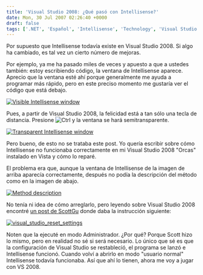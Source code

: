 ```yaml
---
title: 'Visual Studio 2008: ¿Qué pasó con Intellisense?'
date: Mon, 30 Jul 2007 02:26:40 +0000
draft: false
tags: ['.NET', 'Español', 'Intellisense', 'Technology', 'Visual Studio']
---
```


Por supuesto que Intellisense todavía existe en Visual Studio 2008. Si algo ha cambiado, es tal vez un cierto número de mejoras.

Por ejemplo, ya me ha pasado miles de veces y apuesto a que a ustedes también: estoy escribiendo código, la ventana de Intellisense aparece. Aprecio que la ventana esté ahí porque generalmente me ayuda a programar más rápido, pero en este preciso momento me gustaría ver el código que está debajo.

[![Visible Intellisense window](http://blog.madd0.com/images/WindowsLiveWriter/lang_enVisualStudio2008WheredidIntellise_10A68/now_you_see_it_thumb.png)](http://blog.madd0.com/images/WindowsLiveWriter/lang_enVisualStudio2008WheredidIntellise_10A68/now_you_see_it.png)

Pues, a partir de Visual Studio 2008, la felicidad está a tan sólo una tecla de distancia. Presione ![Ctrl](http://blog.madd0.com/images/WindowsLiveWriter/lang_enVisualStudio2008WheredidIntellise_10A68/ctrl_1.gif) y la ventana se hará semitransparente.

[![Transparent Intellisense window](http://blog.madd0.com/images/WindowsLiveWriter/lang_enVisualStudio2008WheredidIntellise_10A68/now_you_dont_thumb.png)](http://blog.madd0.com/images/WindowsLiveWriter/lang_enVisualStudio2008WheredidIntellise_10A68/now_you_dont.png)

Pero bueno, de esto no se trataba este post. Yo quería escribir sobre cómo Intellisense no funcionaba correctamente en mi Visual Studio 2008 "Orcas" instalado en Vista y cómo lo reparé.

El problema era que, aunque la ventana de Intellisense de la imagen de arriba aparecía correctamente, después no podía la descripción del método como en la imagen de abajo.

[![Method description](http://blog.madd0.com/images/WindowsLiveWriter/lang_enVisualStudio2008WheredidIntellise_10A68/method_description_thumb.png)](http://blog.madd0.com/images/WindowsLiveWriter/lang_enVisualStudio2008WheredidIntellise_10A68/method_description.png)

No tenía ni idea de cómo arreglarlo, pero leyendo sobre Visual Studio 2008 encontré [un post de ScottGu](http://weblogs.asp.net/scottgu/archive/2007/07/26/vs-2008-and-net-3-5-beta-2-released.aspx) donde daba la instrucción siguiente:

[![visual_studio_reset_settings](http://blog.madd0.com/images/WindowsLiveWriter/lang_enVisualStudio2008WheredidIntellise_10A68/visual_studio_reset_settings_thumb.png)](http://blog.madd0.com/images/WindowsLiveWriter/lang_enVisualStudio2008WheredidIntellise_10A68/visual_studio_reset_settings.png)

Noten que la ejecuté en modo Administrador. ¿Por qué? Porque Scott hizo lo mismo, pero en realidad no sé si será necesario. Lo único que sé es que la configuración de Visual Studio se restableció, el programa se lanzó e Intellisense funcionó. Cuando volví a abrirlo en modo "usuario normal" Intellisense todavía funcionaba. Así que ahí lo tienen, ahora me voy a jugar con VS 2008.